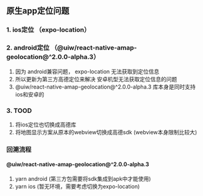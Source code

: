 ## 原生app定位问题

### 1. ios定位 （expo-location）


### 2. android定位 （@uiw/react-native-amap-geolocation@^2.0.0-alpha.3）
1. 因为 android兼容问题， expo-location 无法获取到定位信息
2. 所以更新为第三方高德定位来解决 安卓机型无法获取定位信息的问题
3. @uiw/react-native-amap-geolocation@^2.0.0-alpha.3 库本身是同时支持ios和安卓的



### 3. TOOD
1. 将ios定位也切换成高德库
2. 将地图显示方案从原本的webview切换成高德sdk (webview本身限制比较大)



### 回溯流程
#### @uiw/react-native-amap-geolocation@^2.0.0-alpha.3
1. yarn android   (第三方包需要将sdk集成到apk中才能使用)
2. yarn ios (暂无环境，需要考虑切换为expo-location)